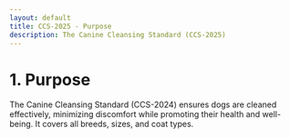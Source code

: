 ```yaml
---
layout: default
title: CCS-2025 - Purpose
description: The Canine Cleansing Standard (CCS-2025)
---
```

# 1. Purpose

The Canine Cleansing Standard (CCS-2024) ensures dogs are cleaned effectively, minimizing discomfort while promoting their health and well-being. It covers all breeds, sizes, and coat types.